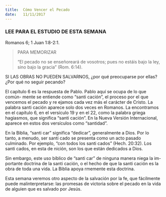 ```yaml
---
title:  Cómo Vencer el Pecado
date:   11/11/2017
---
```


### LEE PARA EL ESTUDIO DE ESTA SEMANA
Romanos 6; 1 Juan 1:8-2:1.

> <p>PARA MEMORIZAR</p>
> “El pecado no se enseñoreará de vosotros; pues no estáis bajo la ley, sino bajo la gracia” (Rom. 6:14).

SI LAS OBRAS NO PUEDEN SALVARNOS, ¿por qué preocuparse por ellas? ¿Por qué no seguir pecando?

El capítulo 6 es la respuesta de Pablo. Pablo aquí se ocupa de lo que común- mente se entiende como “santi cación”, el proceso por el que vencemos el pecado y re ejamos cada vez más el carácter de Cristo. La palabra santi cación aparece solo dos veces en Romanos. La encontramos en el capítulo 6, en el versículo 19 y en el 22, como la palabra griega hagiasmos, que significa “santi cación”. En la Nueva Versión Internacional, aparece en estos dos versículos como “santidad”.

En la Biblia, “santi car” significa “dedicar”, generalmente a Dios. Por lo tanto, a menudo, ser santi cado se presenta como un acto pasado culminado. Por ejemplo, “con todos los santi cados” (Hech. 20:32). Los santi cados, en esta de nición, son los que están dedicados a Dios.

Sin embargo, este uso bíblico de “santi car” de ninguna manera niega la im- portante doctrina de la santi cación, o el hecho de que la santi cación es la obra de toda una vida. La Biblia apoya  rmemente esta doctrina.

Esta semana veremos otro aspecto de la salvación por la fe, que fácilmente puede malinterpretarse: las promesas de victoria sobre el pecado en la vida de alguien que es salvado por Jesús.